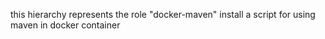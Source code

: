 this hierarchy represents the role "docker-maven"
install a script for using maven in docker container